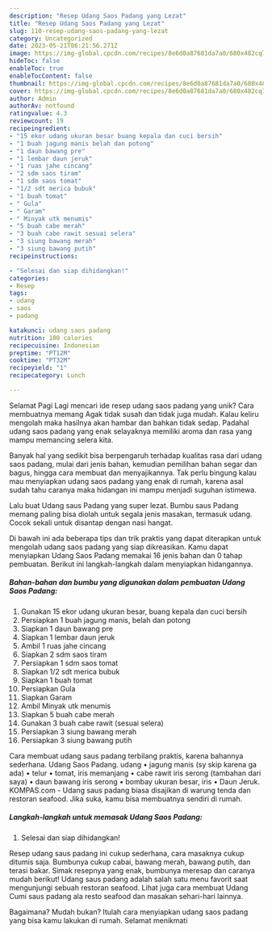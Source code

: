 ```yaml
---
description: "Resep Udang Saos Padang yang Lezat"
title: "Resep Udang Saos Padang yang Lezat"
slug: 110-resep-udang-saos-padang-yang-lezat
category: Uncategorized
date: 2023-05-21T06:21:56.271Z
image: https://img-global.cpcdn.com/recipes/8e6d0a87681da7a0/680x482cq70/udang-saos-padang-foto-resep-utama.jpg
hideToc: false
enableToc: true
enableTocContent: false
thumbnail: https://img-global.cpcdn.com/recipes/8e6d0a87681da7a0/680x482cq70/udang-saos-padang-foto-resep-utama.jpg
cover: https://img-global.cpcdn.com/recipes/8e6d0a87681da7a0/680x482cq70/udang-saos-padang-foto-resep-utama.jpg
author: Admin
authorAv: notfound
ratingvalue: 4.3
reviewcount: 19
recipeingredient:
- "15 ekor udang ukuran besar buang kepala dan cuci bersih"
- "1 buah jagung manis belah dan potong"
- "1 daun bawang pre"
- "1 lembar daun jeruk"
- "1 ruas jahe cincang"
- "2 sdm saos tiram"
- "1 sdm saos tomat"
- "1/2 sdt merica bubuk"
- "1 buah tomat"
- " Gula"
- " Garam"
- " Minyak utk menumis"
- "5 buah cabe merah"
- "3 buah cabe rawit sesuai selera"
- "3 siung bawang merah"
- "3 siung bawang putih"
recipeinstructions:

- "Selesai dan siap dihidangkan!"
categories:
- Resep
tags:
- udang
- saos
- padang

katakunci: udang saos padang 
nutrition: 100 calories
recipecuisine: Indonesian
preptime: "PT12M"
cooktime: "PT32M"
recipeyield: "1"
recipecategory: Lunch

---
```



Selamat Pagi Lagi mencari ide resep udang saos padang yang unik? Cara membuatnya memang Agak tidak susah dan tidak juga mudah. Kalau keliru mengolah maka hasilnya akan hambar dan bahkan tidak sedap. Padahal udang saos padang yang enak selayaknya memiliki aroma dan rasa yang mampu memancing selera kita.


Banyak hal yang sedikit bisa berpengaruh terhadap kualitas rasa dari udang saos padang, mulai dari jenis bahan, kemudian pemilihan bahan segar dan bagus, hingga cara membuat dan menyajikannya. Tak perlu bingung kalau mau menyiapkan udang saos padang yang enak di rumah, karena asal sudah tahu caranya maka hidangan ini mampu menjadi suguhan istimewa.

Lalu buat Udang saus Padang yang super lezat. Bumbu saus Padang memang paling bisa diolah untuk segala jenis masakan, termasuk udang. Cocok sekali untuk disantap dengan nasi hangat.


Di bawah ini ada beberapa tips dan trik praktis yang dapat diterapkan untuk mengolah udang saos padang yang siap dikreasikan. Kamu dapat menyiapkan Udang Saos Padang memakai 16 jenis bahan dan 0 tahap pembuatan. Berikut ini langkah-langkah dalam menyiapkan hidangannya.

<!--inarticleads1-->

##### Bahan-bahan dan bumbu yang digunakan dalam pembuatan Udang Saos Padang:

1. Gunakan 15 ekor udang ukuran besar, buang kepala dan cuci bersih
1. Persiapkan 1 buah jagung manis, belah dan potong
1. Siapkan 1 daun bawang pre
1. Siapkan 1 lembar daun jeruk
1. Ambil 1 ruas jahe cincang
1. Siapkan 2 sdm saos tiram
1. Persiapkan 1 sdm saos tomat
1. Siapkan 1/2 sdt merica bubuk
1. Siapkan 1 buah tomat
1. Persiapkan  Gula
1. Siapkan  Garam
1. Ambil  Minyak utk menumis
1. Siapkan 5 buah cabe merah
1. Gunakan 3 buah cabe rawit (sesuai selera)
1. Persiapkan 3 siung bawang merah
1. Persiapkan 3 siung bawang putih


Cara membuat udang saus padang terbilang praktis, karena bahannya sederhana. Udang Saos Padang. udang • jagung manis (sy skip karena ga ada) • telur • tomat, iris memanjang • cabe rawit iris serong (tambahan dari saya) • daun bawang iris serong • bombay ukuran besar, iris • Daun Jeruk. KOMPAS.com - Udang saus padang biasa disajikan di warung tenda dan restoran seafood. Jika suka, kamu bisa membuatnya sendiri di rumah. 

<!--inarticleads2-->

##### Langkah-langkah untuk memasak Udang Saos Padang:


1. Selesai dan siap dihidangkan!

Resep udang saus padang ini cukup sederhana, cara masaknya cukup ditumis saja. Bumbunya cukup cabai, bawang merah, bawang putih, dan terasi bakar. Simak resepnya yang enak, bumbunya meresap dan caranya mudah berikut! Udang saus padang adalah salah satu menu favorit saat mengunjungi sebuah restoran seafood. Lihat juga cara membuat Udang Cumi saus padang ala resto seafood dan masakan sehari-hari lainnya. 

Bagaimana? Mudah bukan? Itulah cara menyiapkan udang saos padang yang bisa kamu lakukan di rumah. Selamat menikmati
